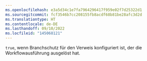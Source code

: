 ```yaml
---
ms.openlocfilehash: e3a5d34c1e7fa7964296417f959e02f7d25322d1
ms.sourcegitcommit: fcf3546b7cc208155fb8acdf68b81be28afc3d2d
ms.translationtype: HT
ms.contentlocale: de-DE
ms.lasthandoff: 09/10/2022
ms.locfileid: "145068121"
---
```

`true`, wenn Branchschutz für den Verweis konfiguriert ist, der die Workflowausführung ausgelöst hat.
